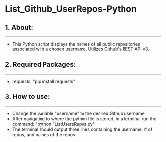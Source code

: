 # List_Github_UserRepos-Python

## 1. About:
---------------------
- This Python script displays the names of all public repositories associated with a chosen username. Utilizes Github's REST API v3.

## 2. Required Packages:
----------------------
- requests, "pip install requests"

## 3. How to use:
----------------------
- Change the variable "username" to the desired Github username
- After navigating to where the python file is stored, in a terminal run the command:
	"python "ListUsersRepos.py"
- The terminal should output three lines containing the username, # of repos, and names of the repos
